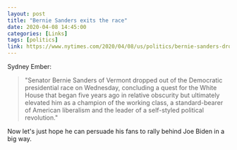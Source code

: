 ```yaml
---
layout: post
title: "Bernie Sanders exits the race"
date: 2020-04-08 14:45:00
categories: [Links]
tags: [politics]
link: https://www.nytimes.com/2020/04/08/us/politics/bernie-sanders-drops-out.html
---
```


Sydney Ember:

>"Senator Bernie Sanders of Vermont dropped out of the Democratic presidential race on Wednesday, concluding a quest for the White House that began five years ago in relative obscurity but ultimately elevated him as a champion of the working class, a standard-bearer of American liberalism and the leader of a self-styled political revolution."

Now let's just hope he can persuade his fans to rally behind Joe Biden in a big way.
